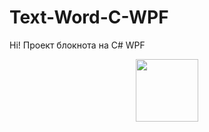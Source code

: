 # Text-Word-C-WPF


Hi! Проект блокнота на C# WPF


<div id="header" align="center">
  <img src="[https://media.giphy.com/media/g0lhJNhIPwpSo/giphy.gif" width="100"/>
</div>
